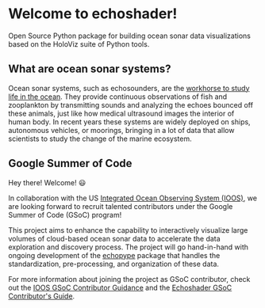 # Welcome to echoshader!

Open Source Python package for building ocean sonar data visualizations based on the HoloViz suite of Python tools.

## What are ocean sonar systems?

Ocean sonar systems, such as echosounders, are the [workhorse to study life in the ocean](https://storymaps.arcgis.com/stories/e245977def474bdba60952f30576908f). They provide continuous observations of fish and zooplankton by transmitting sounds and analyzing the echoes bounced off these animals, just like how medical ultrasound images the interior of human body. In recent years these systems are widely deployed on ships, autonomous vehicles, or moorings, bringing in a lot of data that allow scientists to study the change of the marine ecosystem.

## Google Summer of Code

Hey there! Welcome! 😃

In collaboration with the US [Integrated Ocean Observing System (IOOS)](https://summerofcode.withgoogle.com/programs/2022/organizations/ioos), we are looking forward to recruit talented contributors under the Google Summer of Code (GSoC) program!

This project aims to enhance the capability to interactively visualize large volumes of cloud-based ocean sonar data to accelerate the data exploration and discovery process. The project will go hand-in-hand with ongoing development of the [echopype](https://github.com/OSOceanAcoustics/echopype) package that handles the standardization, pre-processing, and organization of these data.

For more information about joining the project as GSoC contributor, check out the [IOOS GSoC Contributor Guidance](https://github.com/ioos/gsoc) and the [Echoshader GSoC Contributor's Guide](gsoc_contributors_guide.md).
